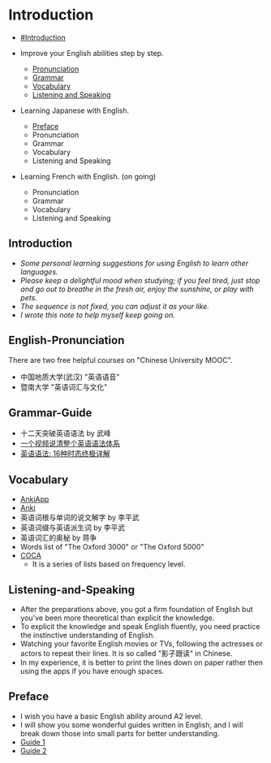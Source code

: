 # Introduction
- [#Introduction](#Introduction)

- Improve your English abilities step by step.
  - [Pronunciation](#English-Pronunciation)
  - [Grammar](#grammar-guide)
  - [Vocabulary](#vocabulary)
  - [Listening and Speaking](#Listening-and-Speaking)

- Learning Japanese with English.
  - [Preface](#preface)
  - Pronunciation
  - Grammar
  - Vocabulary
  - Listening and Speaking

- Learning French with English. \(on going\)
  - Pronunciation
  - Grammar
  - Vocabulary
  - Listening and Speaking

## Introduction
- *Some personal learning suggestions for using English to learn other languages.* 
- *Please keep a delightful mood when studying; if you feel tired, just stop and go out to breathe in the fresh air, enjoy the sunshine, or play with pets.*
- *The sequence is not fixed, you can adjust it as your like.*
- *I wrote this note to help myself keep going on.*

## English-Pronunciation
There are two free helpful courses on \"Chinese University MOOC\".  
  - 中国地质大学(武汉) \"英语语音\" 
  - 暨南大学 \"英语词汇与文化\"

## Grammar-Guide  
  - 十二天突破英语语法 by 武峰
  - [一个视频说清整个英语语法体系](https://www.youtube.com/watch?v=is7vn5URVcc)
  - [英语语法: 16种时态终极详解](https://www.youtube.com/watch?v=P5FrIGgyNSc)
  
## Vocabulary
  - [AnkiApp](https://www.ankiapp.com/)
  - [Anki](https://apps.ankiweb.net/)
  - 英语词根与单词的说文解字 by 李平武
  - 英语词缀与英语派生词 by 李平武
  - 英语词汇的奥秘 by 蒋争
  - Words list of \"The Oxford 3000\" or \"The Oxford 5000\"
  - [COCA](https://www.eapfoundation.com/vocab/general/bnccoca/)
    - It is a series of lists based on frequency level.

## Listening-and-Speaking
  - After the preparations above, you got a firm foundation of English but you've been more theoretical than explicit the knowledge.
  - To explicit the knowledge and speak English fluently, you need practice the instinctive understanding of English.
  - Watching your favorite English movies or TVs, following the actresses or actors to repeat their lines. It is so called \"影子跟读\" in Chinese.
  - In my experience, it is better to print the lines down on paper rather then using the apps if you have enough spaces.

## Preface
  - I wish you have a basic English ability around A2 level.
  - I will show you some wonderful guides written in English, and I will break down those into small parts for better understanding.
  - [Guide 1](http://res.wokanxing.info/jpgramma/index.html)
  - [Guide 2]()
